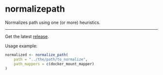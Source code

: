 # normalizepath

Normalizes path using one (or more) heuristics.

---

Get the latest [release](https://github.com/Reproducible-Bioinformatics/normalizepath/releases/latest).

Usage example:

```R
normalized <- normalize_path(
    path = "../the/path/to_normalize",
    path_mappers = c(docker_mount_mapper)
)
```
